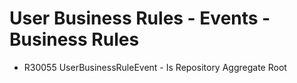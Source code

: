 # User Business Rules - Events - Business Rules
- R30055 UserBusinessRuleEvent - Is Repository Aggregate Root
